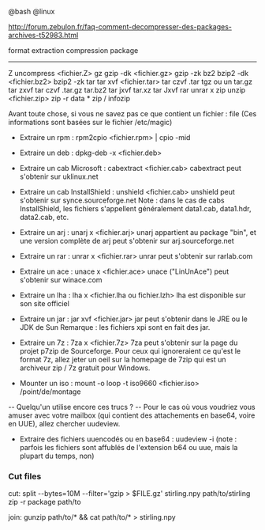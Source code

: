 @bash
@linux

http://forum.zebulon.fr/faq-comment-decompresser-des-packages-archives-t52983.html


 format              extraction               compression                  package
-----------------  ------------------------   ---------------------------  ------------
Z                  uncompress <fichier.Z>
gz                 gzip -dk <fichier.gz>      gzip -zk <fn>
bz2                bzip2 -dk <fichier.bz2>    bzip2 -zk <fn>
tar                tar xvf <fichier.tar>      tar czvf <fn>.tar <fn>
tgz ou un tar.gz   tar zxvf                   tar czvf <fn>.tar.gz <fn>
tar.bz2            tar jxvf
tar.xz             tar Jxvf
rar                unrar x <file>
zip                unzip <fichier.zip>        zip -r data *                zip / infozip


Avant toute chose, si vous ne savez pas ce que contient un fichier : file <fichier>
(Ces informations sont basées sur le fichier /etc/magic)

- Extraire un rpm : rpm2cpio <fichier.rpm> | cpio -mid
- Extraire un deb : dpkg-deb -x <fichier.deb>

- Extraire un cab Microsoft : cabextract <fichier.cab>
cabextract peut s'obtenir sur uklinux.net

- Extraire un cab InstallShield : unshield <fichier.cab>
unshield peut s'obtenir sur synce.sourceforge.net
Note : dans le cas de cabs InstallShield, les fichiers s'appellent généralement data1.cab, data1.hdr, data2.cab, etc.

- Extraire un arj : unarj x <fichier.arj>
unarj appartient au package "bin", et une version complète de arj peut s'obtenir sur arj.sourceforge.net

- Extraire un rar : unrar x <fichier.rar>
unrar peut s'obtenir sur rarlab.com

- Extraire un ace : unace x <fichier.ace>
unace ("LinUnAce") peut s'obtenir sur winace.com

- Extraire un lha : lha x <fichier.lha ou fichier.lzh>
lha est disponible sur son site officiel

- Extraire un jar : jar xvf <fichier.jar>
jar peut s'obtenir dans le JRE ou le JDK de Sun
Remarque : les fichiers xpi sont en fait des jar.

- Extraire un 7z : 7za x <fichier.7z>
7za peut s'obtenir sur la page du projet p7zip de Sourceforge.
Pour ceux qui ignoreraient ce qu'est le format 7z, allez jeter un oeil sur la homepage de 7zip qui est un archiveur zip / 7z gratuit pour Windows.

- Mounter un iso : mount -o loop -t iso9660 <fichier.iso> /point/de/montage

-- Quelqu'un utilise encore ces trucs ? --
Pour le cas où vous voudriez vous amuser avec votre mailbox (qui contient des attachements en base64, voire en UUE), allez chercher uudeview.

- Extraire des fichiers uuencodés ou en base64 : uudeview -i <fichier>
(note : parfois les fichiers sont affublés de l'extension b64 ou uue, mais la plupart du temps, non)


### Cut files

cut:
    split --bytes=10M --filter='gzip > $FILE.gz' stirling.npy  path/to/stirling
    zip -r package  path/to

join:
    gunzip path/to/* && cat path/to/* > stirling.npy
